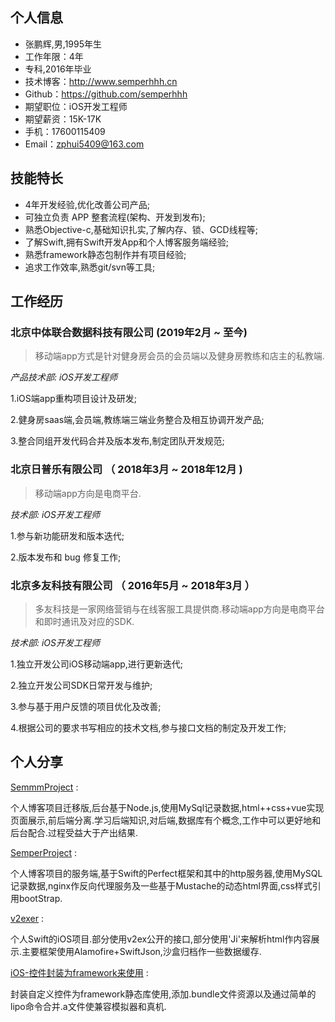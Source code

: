 ## 个人信息

* 张鹏辉,男,1995年生
* 工作年限：4年
* 专科,2016年毕业
* 技术博客：http://www.semperhhh.cn
* Github：https://github.com/semperhhh
* 期望职位：iOS开发工程师
* 期望薪资：15K-17K
* 手机：17600115409
* Email：zphui5409@163.com

## 技能特长

* 4年开发经验,优化改善公司产品;
* 可独立负责 APP 整套流程(架构、开发到发布);
* 熟悉Objective-c,基础知识扎实,了解内存、锁、GCD线程等;
* 了解Swift,拥有Swift开发App和个人博客服务端经验;
* 熟悉framework静态包制作并有项目经验;
* 追求工作效率,熟悉git/svn等工具;

## 工作经历

### 北京中体联合数据科技有限公司 (2019年2月 ~ 至今)

> 移动端app方式是针对健身房会员的会员端以及健身房教练和店主的私教端.

_产品技术部: iOS开发工程师_

1.iOS端app重构项目设计及研发;

2.健身房saas端,会员端,教练端三端业务整合及相互协调开发产品;

3.整合同组开发代码合并及版本发布,制定团队开发规范;

### 北京日普乐有限公司 （ 2018年3月 ~ 2018年12月 )

> 移动端app方向是电商平台.

_技术部: iOS开发工程师_

1.参与新功能研发和版本迭代;

2.版本发布和 bug 修复工作;

### 北京多友科技有限公司 （ 2016年5月 ~ 2018年3月 ）

> 多友科技是一家网络营销与在线客服工具提供商.移动端app方向是电商平台和即时通讯及对应的SDK.

_技术部: iOS开发工程师_

1.独立开发公司iOS移动端app,进行更新迭代;

2.独立开发公司SDK日常开发与维护;

3.参与基于用户反馈的项目优化及改善;

4.根据公司的要求书写相应的技术文档,参与接口文档的制定及开发工作;

## 个人分享

[SemmmProject](https://github.com/semperhhh/SemmmProject) :

个人博客项目迁移版,后台基于Node.js,使用MySql记录数据,html++css+vue实现页面展示,前后端分离.学习后端知识,对后端,数据库有个概念,工作中可以更好地和后台配合.过程受益大于产出结果.

[SemperProject](https://github.com/semperhhh/SemperProject) :

个人博客项目的服务端,基于Swift的Perfect框架和其中的http服务器\,使用MySQL记录数据\,nginx作反向代理服务及一些基于Mustache的动态html界面\,css样式引用bootStrap.

[v2exer](https://github.com/semperhhh/v2exer) :

个人Swift的iOS项目.部分使用v2ex公开的接口,部分使用'Ji'来解析html作内容展示.主要框架使用Alamofire+SwiftJson,沙盒归档作一些数据缓存.

[iOS-控件封装为framework来使用](https://juejin.im/post/5c0a117be51d4538994af76b) :

封装自定义控件为framework静态库使用,添加.bundle文件资源以及通过简单的lipo命令合并.a文件使兼容模拟器和真机.
